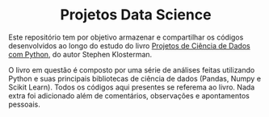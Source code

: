 <h1 align="center">Projetos Data Science</h1>

Este repositório tem por objetivo armazenar e compartilhar os códigos desenvolvidos ao longo do estudo do livro [Projetos de Ciência de Dados com Python](https://www.amazon.com.br/gp/product/B0888SXZVX/ref=dbs_a_def_rwt_hsch_vapi_tkin_p1_i0), do autor Stephen Klosterman.

O livro em questão é composto por uma série de análises feitas utilizando Python e suas principais bibliotecas de ciência de dados (Pandas, Numpy e Scikit Learn).
Todos os códigos aqui presentes se referema ao livro. Nada extra foi adicionado além de comentários, observações e apontamentos pessoais.
